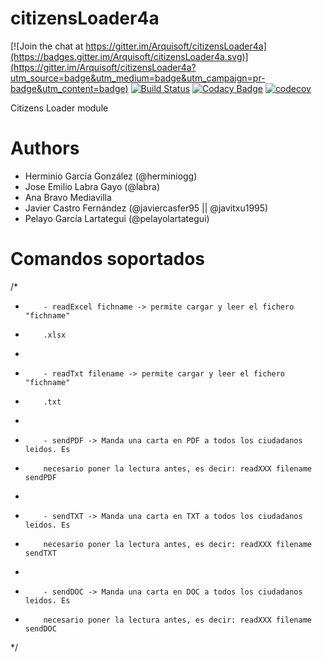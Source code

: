 # citizensLoader4a

[![Join the chat at https://gitter.im/Arquisoft/citizensLoader4a](https://badges.gitter.im/Arquisoft/citizensLoader4a.svg)](https://gitter.im/Arquisoft/citizensLoader4a?utm_source=badge&utm_medium=badge&utm_campaign=pr-badge&utm_content=badge)
[![Build Status](https://travis-ci.org/Arquisoft/citizensLoader4a.svg?branch=master)](https://travis-ci.org/Arquisoft/citizensLoader4a)
[![Codacy Badge](https://api.codacy.com/project/badge/Grade/e680327c40a44a6b8378a8171066e341)](https://www.codacy.com/app/jelabra/citizensLoader4a?utm_source=github.com&utm_medium=referral&utm_content=Arquisoft/citizensLoader4a&utm_campaign=badger)
[![codecov](https://codecov.io/gh/Arquisoft/citizensLoader4a/branch/master/graph/badge.svg)](https://codecov.io/gh/Arquisoft/citizensLoader4a)

Citizens Loader module

# Authors

- Herminio García González (@herminiogg)
- Jose Emilio Labra Gayo (@labra)
- Ana Bravo Mediavilla 
- Javier Castro Fernández (@javiercasfer95 || @javitxu1995)
- Pelayo García Lartategui (@pelayolartategui)

# Comandos soportados
/*
 *         - readExcel fichname -> permite cargar y leer el fichero "fichname"
 *         .xlsx
 * 
 *         - readTxt filename -> permite cargar y leer el fichero "fichname"
 *         .txt
 * 
 *         - sendPDF -> Manda una carta en PDF a todos los ciudadanos leidos. Es
 *         necesario poner la lectura antes, es decir: readXXX filename sendPDF
 *         
 *         - sendTXT -> Manda una carta en TXT a todos los ciudadanos leidos. Es
 *         necesario poner la lectura antes, es decir: readXXX filename sendTXT
 *         
 *         - sendDOC -> Manda una carta en DOC a todos los ciudadanos leidos. Es
 *         necesario poner la lectura antes, es decir: readXXX filename sendDOC
 */
